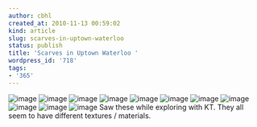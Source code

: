 ```yaml
---
author: cbhl
created_at: 2010-11-13 00:59:02
kind: article
slug: scarves-in-uptown-waterloo
status: publish
title: 'Scarves in Uptown Waterloo '
wordpress_id: '718'
tags:
- '365'
---
```


![image](http://images.azuresky.ca/blog/wp-content/uploads/2010/11/wpid-IMG_20101112_161338.jpg)
![image](http://images.azuresky.ca/blog/wp-content/uploads/2010/11/wpid-IMG_20101112_161357.jpg)
![image](http://images.azuresky.ca/blog/wp-content/uploads/2010/11/wpid-IMG_20101112_165002.jpg)
![image](http://images.azuresky.ca/blog/wp-content/uploads/2010/11/wpid-IMG_20101112_165015.jpg)
![image](http://images.azuresky.ca/blog/wp-content/uploads/2010/11/wpid-IMG_20101112_165023.jpg)
![image](http://images.azuresky.ca/blog/wp-content/uploads/2010/11/wpid-IMG_20101112_165100.jpg)
![image](http://images.azuresky.ca/blog/wp-content/uploads/2010/11/wpid-IMG_20101112_165114.jpg)
![image](http://images.azuresky.ca/blog/wp-content/uploads/2010/11/wpid-IMG_20101112_165159.jpg)
![image](http://images.azuresky.ca/blog/wp-content/uploads/2010/11/wpid-IMG_20101112_165105.jpg)
![image](http://images.azuresky.ca/blog/wp-content/uploads/2010/11/wpid-IMG_20101112_165237.jpg)
![image](http://images.azuresky.ca/blog/wp-content/uploads/2010/11/wpid-IMG_20101112_165400.jpg)
Saw these while exploring with KT. They all seem to have different
textures / materials.
